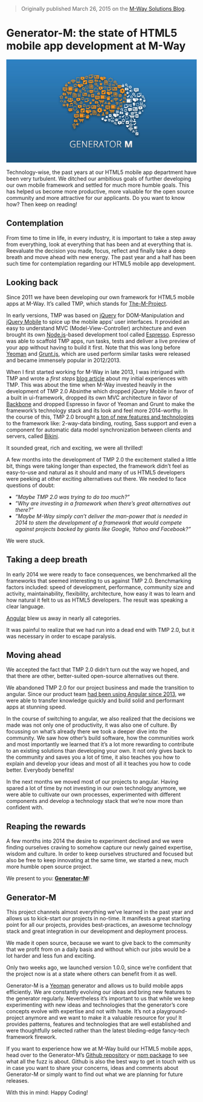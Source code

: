 > Originally published March 26, 2015 on the [M-Way Solutions Blog](http://blog.mwaysolutions.com/2015/03/26/generator-m-the-state-of-html5-mobile-app-development-at-m-way/).

# Generator-M: the state of HTML5 mobile app development at M-Way

![image](img/header.jpg)

Technology-wise, the past years at our HTML5 mobile app department have been very turbulent. We ditched our ambitious goals of further developing our own mobile framework and settled for much more humble goals. This has helped us become more productive, more valuable for the open source community and more attractive for our applicants. Do you want to know how? Then keep on reading!


## Contemplation

From time to time in life, in every industry, it is important to take a step away from everything, look at everything that has been and at everything that is. Reevaluate the decision you made, focus, reflect and finally take a deep breath and move ahead with new energy. The past year and a half has been such time for contemplation regarding our HTML5 mobile app development.

## Looking back

Since 2011 we have been developing our own framework for HTML5 mobile apps at M-Way. It’s called TMP, which stands for [The-M-Project](https://github.com/mwaylabs/The-M-Project).

In early versions, TMP was based on [jQuery](https://github.com/jquery/jquery) for DOM-Manipulation and [jQuery Mobile](https://github.com/jquery/jquery-mobile) to spice up the mobile apps’ user interfaces. It provided an easy to understand MVC (Model-View-Controller) architecture and even brought its own [Node.js](https://nodejs.org/)-based development tool called [Espresso](https://github.com/mwaylabs/Espresso). Espresso was able to scaffold TMP apps, run tasks, tests and deliver a live preview of your app without having to build it first. Note that this was long before [Yeoman](http://yeoman.io/) and [Grunt.js](http://gruntjs.com/), which are used perform similar tasks were released and became immensely popular in 2012/2013.

When I first started working for M-Way in late 2013, I was intrigued with TMP and wrote a *first steps* [blog article](http://blog.the-m-project.org/2013/11/11/first-steps-with-the-m-project/) about my initial experiences with TMP. This was about the time when M-Way invested heavily in the development of TMP 2.0 Absinthe which dropped jQuery Mobile in favor of a built in ui-framework, dropped its own MVC architecture in favor of [Backbone](https://github.com/jashkenas/backbone) and dropped Espresso in favor of Yeoman and Grunt to make the framework’s technology stack and its look and feel more 2014-worthy. In the course of this, TMP 2.0 brought [a ton of new features and technologies](https://github.com/mwaylabs/The-M-Project/#whats-new) to the framework like: 2-way-data binding, routing, Sass support and even a component for automatic data model synchronization between clients and servers, called [Bikini](http://www.the-m-project.org/bikini.html).

It sounded great, rich and exciting, we were all thrilled!

A few months into the development of TMP 2.0 the excitement stalled a little bit, things were taking longer than expected, the framework didn’t feel as easy-to-use and natural as it should and many of us HTML5 developers were peeking at other exciting alternatives out there. We needed to face questions of doubt:

- *”Maybe TMP 2.0 was trying to do too much?”*
- *”Why are investing in a framework when there’s great alternatives out there?”*
- *”Maybe M-Way simply can’t deliver the man-power that is needed in 2014 to stem the development of a framework that would compete against projects backed by giants like Google, Yahoo and Facebook?”*

We were stuck.

## Taking a deep breath

In early 2014 we were ready to face consequences, we benchmarked all the frameworks that seemed interesting to us against TMP 2.0. Benchmarking factors included: speed of development, performance, community size and activity, maintainability, flexibility, architecture, how easy it was to learn and how natural it felt to us as HTML5 developers. The result was speaking a clear language.

[Angular](https://angularjs.org/) blew us away in nearly all categories.

It was painful to realize that we had run into a dead end with TMP 2.0, but it was necessary in order to escape paralysis.

## Moving ahead

We accepted the fact that TMP 2.0 didn’t turn out the way we hoped, and that there are other, better-suited open-source alternatives out there.

We abandoned TMP 2.0 for our project business and made the transition to angular. Since our product team [had been using Angular since 2013](http://blog.mwaysolutions.com/2014/07/02/angularjs-in-action/), we were able to transfer knowledge quickly and build solid and performant apps at stunning speed.

In the course of switching to angular, we also realized that the decisions we made was not only one of productivity, it was also one of culture. By focussing on what’s already there we took a deeper dive into the community. We saw how other’s build software, how the communities work and most importantly we learned that it’s a lot more rewarding to contribute to an existing solutions than developing your own. It not only gives back to the community and saves you a lot of time, it also teaches you how to explain and develop your ideas and most of all it teaches you how to code better.
Everybody benefits!

In the next months we moved most of our projects to angular. Having spared a lot of time by not investing in our own technology anymore, we were able to cultivate our own processes, experimented with different components and develop a technology stack that we’re now more than confident with.

## Reaping the rewards

A few months into 2014 the desire to experiment declined and we were finding ourselves craving to somehow capture our newly gained expertise, wisdom and culture. In order to keep ourselves structured and focused but also be free to keep innovating at the same time, we started a new, much more humble open source project.

We present to you: **[Generator-M](https://github.com/mwaylabs/generator-m)**!

## Generator-M

This project channels almost everything we’ve learned in the past year and allows us to kick-start our projects in no-time. It manifests a great starting point for all our projects, provides best-practices, an awesome technology stack and great integration in our development and deployment process.

We made it open source, because we want to give back to the community that we profit from on a daily basis and without which our jobs would be a lot harder and less fun and exciting.

Only two weeks ago, we launched version 1.0.0, since we’re confident that the project now is at a state where others can benefit from it as well.

Generator-M is a [Yeoman](http://yeoman.io/) generator and allows us to build mobile apps efficiently. We are constantly evolving our ideas and bring new features to the generator regularly. Nevertheless it’s important to us that while we keep experimenting with new ideas and technologies that the generator’s core concepts evolve with expertise and not with haste. It’s not a playground-project anymore and we want to make it a valuable resource for you!
It provides patterns, features and technologies that are well established and were thoughtfully selected rather than the latest bleding-edge fancy-tech framework firework.

If you want to experience how we at M-Way build our HTML5 mobile apps, head over to the Generator-M’s [Github repository](https://github.com/mwaylabs/generator-m) or [npm package](https://www.npmjs.com/package/generator-m) to see what all the fuzz is about. Github is also the best way to get in touch with us in case you want to share your concerns, ideas and comments about Generator-M or simply want to find out what we are planning for future releases.

With this in mind: Happy Coding!
